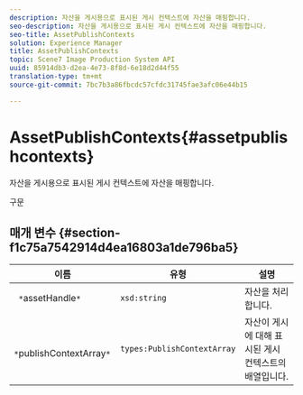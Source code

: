 ```yaml
---
description: 자산을 게시용으로 표시된 게시 컨텍스트에 자산을 매핑합니다.
seo-description: 자산을 게시용으로 표시된 게시 컨텍스트에 자산을 매핑합니다.
seo-title: AssetPublishContexts
solution: Experience Manager
title: AssetPublishContexts
topic: Scene7 Image Production System API
uuid: 85914db3-d2ea-4e73-8f8d-6e18d2d44f55
translation-type: tm+mt
source-git-commit: 7bc7b3a86fbcdc57cfdc31745fae3afc06e44b15

---
```



# AssetPublishContexts{#assetpublishcontexts}

자산을 게시용으로 표시된 게시 컨텍스트에 자산을 매핑합니다.

구문

## 매개 변수 {#section-f1c75a7542914d4ea16803a1de796ba5}

| 이름 | 유형 | 설명 |
|---|---|---|
| ` *`assetHandle`*` | `xsd:string` | 자산을 처리합니다. |
| ` *`publishContextArray`*` | `types:PublishContextArray` | 자산이 게시에 대해 표시된 게시 컨텍스트의 배열입니다. |

